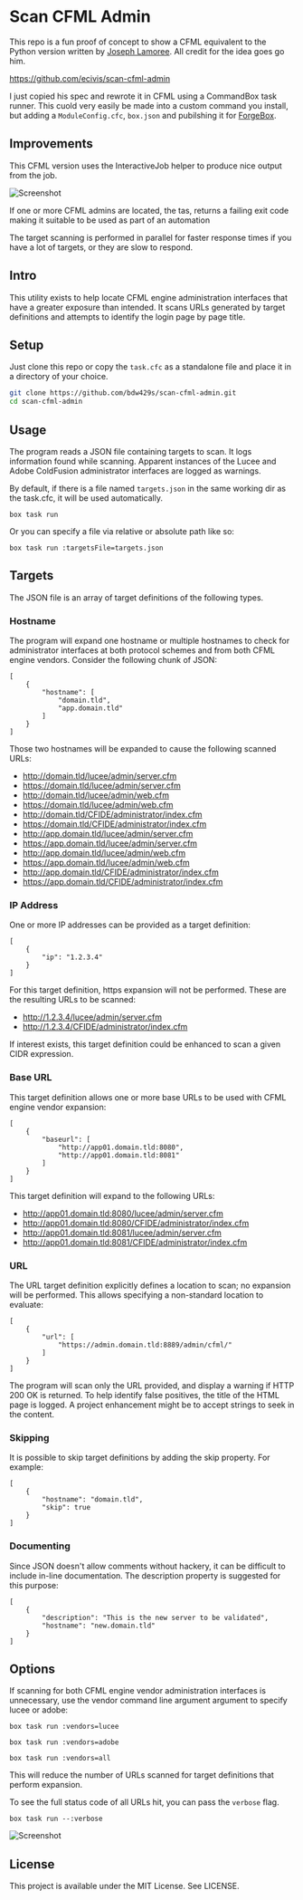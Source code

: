 # Scan CFML Admin

This repo is a fun proof of concept to show a CFML equivalent to the Python version written by [Joseph Lamoree](https://github.com/jlamoree).  All credit for the idea goes go him.

https://github.com/ecivis/scan-cfml-admin

I just copied his spec and rewrote it in CFML using a CommandBox task runner.  This cuold very easily be made into a custom command you install, but adding a `ModuleConfig.cfc`, `box.json` and pubilshing it for [ForgeBox](https://www.forgebox.io).

## Improvements

This CFML version uses the InteractiveJob helper to produce nice output from the job.

![Screenshot](screenshot.png)

If one or more CFML admins are located, the tas, returns a failing exit code making it suitable to be used as part of an automation

The target scanning is performed in parallel for faster response times if you have a lot of targets, or they are slow to respond.

## Intro

This utility exists to help locate CFML engine administration interfaces that have a greater exposure than intended. It scans URLs generated by target definitions and attempts to identify the login page by page title.

## Setup

Just clone this repo or copy the `task.cfc` as a standalone file and place it in a directory of your choice.

```bash
git clone https://github.com/bdw429s/scan-cfml-admin.git
cd scan-cfml-admin
```

## Usage
The program reads a JSON file containing targets to scan. It logs information found while scanning. Apparent instances of the Lucee and Adobe ColdFusion administrator interfaces are logged as warnings.

By default, if there is a file named `targets.json` in the same working dir as the task.cfc, it will be used automatically.

```
box task run 
```

Or you can specify a file via relative or absolute path like so:
```
box task run :targetsFile=targets.json
```

## Targets

The JSON file is an array of target definitions of the following types.  

### Hostname

The program will expand one hostname or multiple hostnames to check for administrator interfaces at both protocol schemes and from both CFML engine vendors. Consider the following chunk of JSON:
```
[
    {
        "hostname": [
            "domain.tld",
            "app.domain.tld"
        ]
    }
]
```
Those two hostnames will be expanded to cause the following scanned URLs:
* http://domain.tld/lucee/admin/server.cfm
* https://domain.tld/lucee/admin/server.cfm
* http://domain.tld/lucee/admin/web.cfm
* https://domain.tld/lucee/admin/web.cfm
* http://domain.tld/CFIDE/administrator/index.cfm
* https://domain.tld/CFIDE/administrator/index.cfm
* http://app.domain.tld/lucee/admin/server.cfm
* https://app.domain.tld/lucee/admin/server.cfm
* http://app.domain.tld/lucee/admin/web.cfm
* https://app.domain.tld/lucee/admin/web.cfm
* http://app.domain.tld/CFIDE/administrator/index.cfm
* https://app.domain.tld/CFIDE/administrator/index.cfm

### IP Address

One or more IP addresses can be provided as a target definition:
```
[
    {
        "ip": "1.2.3.4"
    }
]
```

For this target definition, https expansion will not be performed. These are the resulting URLs to be scanned:
* http://1.2.3.4/lucee/admin/server.cfm
* http://1.2.3.4/CFIDE/administrator/index.cfm

If interest exists, this target definition could be enhanced to scan a given CIDR expression.

### Base URL

This target definition allows one or more base URLs to be used with CFML engine vendor expansion:
```
[
    {
        "baseurl": [
            "http://app01.domain.tld:8080",
            "http://app01.domain.tld:8081"
        ]
    }
]
```

This target definition will expand to the following URLs:
* http://app01.domain.tld:8080/lucee/admin/server.cfm
* http://app01.domain.tld:8080/CFIDE/administrator/index.cfm
* http://app01.domain.tld:8081/lucee/admin/server.cfm
* http://app01.domain.tld:8081/CFIDE/administrator/index.cfm

### URL

The URL target definition explicitly defines a location to scan; no expansion will be performed. This allows specifying a non-standard location to evaluate:
```
[
    {
        "url": [
            "https://admin.domain.tld:8889/admin/cfml/"
        ]
    }
]
```
The program will scan only the URL provided, and display a warning if HTTP 200 OK is returned. To help identify false positives, the title of the HTML page is logged. A project enhancement might be to accept strings to seek in the content.

### Skipping

It is possible to skip target definitions by adding the skip property. For example:
```
[
    {
        "hostname": "domain.tld",
        "skip": true
    }
]
```

### Documenting

Since JSON doesn't allow comments without hackery, it can be difficult to include in-line documentation. The description property is suggested for this purpose:
```
[
    {
        "description": "This is the new server to be validated",
        "hostname": "new.domain.tld"
    }
]
```


## Options

If scanning for both CFML engine vendor administration interfaces is unnecessary, use the vendor command line argument argument to specify lucee or adobe:
```
box task run :vendors=lucee

box task run :vendors=adobe

box task run :vendors=all
```
This will reduce the number of URLs scanned for target definitions that perform expansion.


To see the full status code of all URLs hit, you can pass the `verbose` flag.


```
box task run --:verbose
```


![Screenshot](screenshot-verbose.png)

## License

This project is available under the MIT License. See LICENSE.
